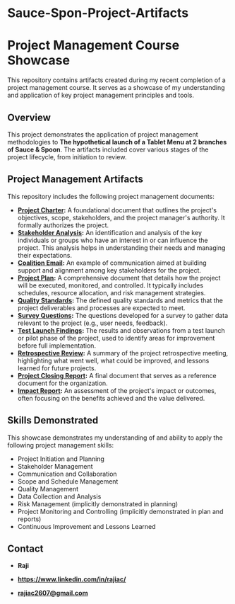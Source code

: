 # Sauce-Spon-Project-Artifacts

# Project Management Course Showcase

This repository contains artifacts created during my recent completion of a project management course. It serves as a showcase of my understanding and application of key project management principles and tools.

## Overview

This project demonstrates the application of project management methodologies to **The hypothetical launch of a Tablet Menu at 2 branches of Sauce & Spoon**. The artifacts included cover various stages of the project lifecycle, from initiation to review.

## Project Management Artifacts

This repository includes the following project management documents:

* **[Project Charter](https://docs.google.com/document/d/1dgIQzPWykfZjnRvF1N2qnZfqLG2XgYc7KYSYSPFYiiM/edit?usp=sharing):** A foundational document that outlines the project's objectives, scope, stakeholders, and the project manager's authority. It formally authorizes the project.
* **[Stakeholder Analysis](https://docs.google.com/presentation/d/1axz4fkZ7he7uPMzXvdH2cFYsaxOaZfgZh2B2eTCBerI/edit?usp=sharing):** An identification and analysis of the key individuals or groups who have an interest in or can influence the project. This analysis helps in understanding their needs and managing their expectations.
* **[Coalition Email](https://docs.google.com/document/d/1QRnqB_9t8saJcrJvy-Q5k2KeT6Z2DNNTaSZuXzr-plw/edit?usp=sharing):** An example of communication aimed at building support and alignment among key stakeholders for the project.
* **[Project Plan](https://docs.google.com/spreadsheets/d/1EKSRRa8NOwz5MD91XxJu2rPsH92PgizHAp_duikDKrE/edit?usp=sharing):** A comprehensive document that details how the project will be executed, monitored, and controlled. It typically includes schedules, resource allocation, and risk management strategies.
* **[Quality Standards](https://docs.google.com/spreadsheets/d/1EKSRRa8NOwz5MD91XxJu2rPsH92PgizHAp_duikDKrE/edit?usp=sharing):** The defined quality standards and metrics that the project deliverables and processes are expected to meet.
* **[Survey Questions](https://docs.google.com/spreadsheets/d/1EKSRRa8NOwz5MD91XxJu2rPsH92PgizHAp_duikDKrE/edit?usp=sharing):** The questions developed for a survey to gather data relevant to the project (e.g., user needs, feedback).
* **[Test Launch Findings](https://docs.google.com/presentation/d/1bvv7yT8TFPvYZ3NGrWc0tyDVPBEj2KrZymo9p3hNH6c/edit?usp=sharing):** The results and observations from a test launch or pilot phase of the project, used to identify areas for improvement before full implementation.
* **[Retrospective Review](https://docs.google.com/spreadsheets/d/1XXrbzCSTImU1mbzV5HClXvj7YGSWsWltQn4f4D9a8Xw/edit?usp=sharing):** A summary of the project retrospective meeting, highlighting what went well, what could be improved, and lessons learned for future projects.
* **[Project Closing Report](https://docs.google.com/document/d/1-ueaxy72uNsLqncyr6CwSierdWg6MGL7bFeO63k1RrE/edit?usp=sharing):** A final document that serves as a reference document for the organization.
* **[Impact Report](https://docs.google.com/document/d/1-ueaxy72uNsLqncyr6CwSierdWg6MGL7bFeO63k1RrE/edit?usp=sharing):** An assessment of the project's impact or outcomes, often focusing on the benefits achieved and the value delivered.

## Skills Demonstrated

This showcase demonstrates my understanding of and ability to apply the following project management skills:

* Project Initiation and Planning
* Stakeholder Management
* Communication and Collaboration
* Scope and Schedule Management
* Quality Management
* Data Collection and Analysis
* Risk Management (implicitly demonstrated in planning)
* Project Monitoring and Controlling (implicitly demonstrated in plan and reports)
* Continuous Improvement and Lessons Learned

## Contact

* **Raji**

* **https://www.linkedin.com/in/rajiac/**

* **rajiac2607@gmail.com**
